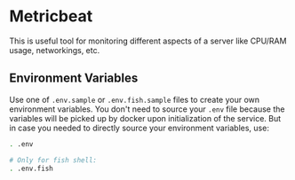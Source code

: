 # Metricbeat

This is useful tool for monitoring different aspects of a server like
CPU/RAM usage, networkings, etc.

## Environment Variables

Use one of `.env.sample` or `.env.fish.sample` files to create your own
environment variables. You don't need to source your `.env` file because
the variables will be picked up by docker upon initialization of the
service. But in case you needed to directly source your environment
variables, use:

```bash
. .env

# Only for fish shell:
. .env.fish
```
